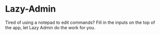 # Lazy-Admin
Tired of using a notepad to edit commands? Fill in the inputs on the top of the app, let Lazy Admin do the work for you.
